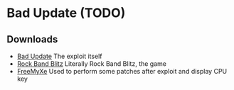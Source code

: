 # Bad Update (TODO)

## Downloads
* [Bad Update](https://github.com/grimdoomer/Xbox360BadUpdate/releases) The exploit itself
* [Rock Band Blitz](https://digiex.net/threads/rock-band-blitz-xbox-live-arcade-download-delisted-from-xbla.15780/) Literally Rock Band Blitz, the game
* [FreeMyXe](https://github.com/FreeMyXe/FreeMyXe/releases) Used to perform some patches after exploit and display CPU key
